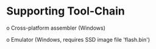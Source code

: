 # Supporting Tool-Chain

o Cross-platform assembler (Windows)

o Emulator (Windows, requires SSD image file 'flash.bin')
